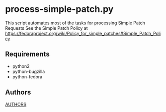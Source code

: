 process-simple-patch.py
===========================

This script automates most of the tasks for processing Simple Patch Requests
See the Simple Patch Policy at
https://fedoraproject.org/wiki/Policy_for_simple_patches#Simple_Patch_Policy

Requirements
------------
* python2
* python-bugzilla
* python-fedora

Authors
-------
[AUTHORS](AUTHORS)
